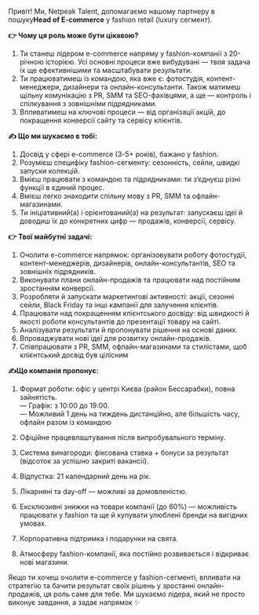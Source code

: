 Привіт! Ми, Netpeak Talent, допомагаємо нашому партнеру в пошуку**Head of
E-commerce** у fashion retail (luxury сегмент).

**👉 Чому ця роль може бути цікавою?**

  1. Ти станеш лідером e-commerce напряму у fashion-компанії з 20-річною історією. Усі основні процеси вже вибудувані — твоя задача їх ще ефективнішими та масштабувати результати.
  2. Ти працюватимеш із командою, яка вже є: фотостудія, контент-менеджери, дизайнери та онлайн-консультанти. Також матимеш щільну комунікацію з PR, SMM та SEO-фахівцями, а ще — контроль і спілкування з зовнішніми підрядниками.
  3. Впливатимеш на ключові процеси — від організації акцій, до покращення конверсії сайту та сервісу клієнтів.

**✍️ Що ми шукаємо в тобі:**

  1. Досвід у сфері e-commerce (3-5+ років), бажано у fashion.
  2. Розумієш специфіку fashion-сегменту: сезонність, сейли, швидкі запуски колекцій.
  3. Вмієш працювати з командою та підрядниками: ти з’єднуєш різні функції в єдиний процес.
  4. Вмієш легко знаходити спільну мову з PR, SMM та офлайн-магазинами.
  5. Ти ініціативний(а) і орієнтований(а) на результат: запускаєш ідеї й доводиш їх до конкретних цифр — продажів, конверсії, сервісу.

**👉 Твої майбутні задачі:**

  1. Очолити e-commerce напрямок: організовувати роботу фотостудії, контент-менеджерів, дизайнерів, онлайн-консультантів, SEO та зовнішніх підрядників.
  2. Виконувати плани онлайн-продажів та працювати над постійним зростанням конверсії.
  3. Розробляти й запускати маркетингові активності: акції, сезонні сейли, Black Friday та інші кампанії для залучення клієнтів.
  4. Працювати над покращенням клієнтського досвіду: від швидкості й якості роботи консультантів до презентації товару на сайті.
  5. Аналізувати результати й пропонувати рішення на основі даних.
  6. Впроваджувати нові ідеї для розвитку онлайн-продажів.
  7. Співпрацювати з PR, SMM, офлайн-магазинами та стилістами, щоб клієнтський досвід був цілісним

**✍️Що компанія пропонує:**

  1. Формат роботи: офіс у центрі Києва (район Бессарабки), повна зайнятість.  
— Графік: з 10:00 до 19:00.  
— Можливий 1 день на тиждень дистанційно, але більшість часу, офлайн разом із
командою

  2. Офіційне працевлаштування після випробувального терміну.
  3. Система винагороди: фіксована ставка + бонуси за результат (відсоток за успішно закриті вакансії).
  4. Відпустка: 21 календарний день на рік.
  5. Лікарняні та day-off — можливі за домовленістю.
  6. Ексклюзивні знижки на товари компанії (до 60%) — можливість працювати у fashion та ще й купувати улюблені бренди на вигідних умовах.
  7. Корпоративна підтримка і подарунки на свята.
  8. Атмосферу fashion-компанії, яка постійно розвивається і відкриває нові магазини.

Якщо ти хочеш очолити e-commerce у fashion-сегменті, впливати на стратегію та
бачити результат своїх рішень у зростанні онлайн-продажів, ця роль саме для
тебе. Ми шукаємо лідера, який не просто виконує завдання, а задає напрямок ✨